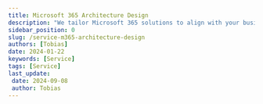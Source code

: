 ```yaml
---
title: Microsoft 365 Architecture Design
description: "We tailor Microsoft 365 solutions to align with your business goals, ensuring a scalable and secure infrastructure that enhances collaboration and productivity across your organization."
sidebar_position: 0
slug: /service-m365-architecture-design
authors: [Tobias]
date: 2024-01-22
keywords: [Service]
tags: [Service]
last_update: 
 date: 2024-09-08
 author: Tobias
---
```



